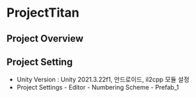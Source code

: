 # ProjectTitan

## Project Overview

## Project Setting
- Unity Version : Unity 2021.3.22f1, 안드로이드, il2cpp 모듈 설정
- Project Settings - Editor - Numbering Scheme - Prefab_1
